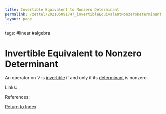 ```yaml
---
title: Invertible Equivalent to Nonzero Determinant
permalink: /zettel/202105091747_invertibleEquivalentNonzeroDeterminant
layout: page
---
```

tags: #linear #algebra

# Invertible Equivalent to Nonzero Determinant

An operator on $V$ is [invertible](202102081851_invertibleMap) if and only if its
[determinant](202105091734_determinantOperatorDefinition) is nonzero.

Links: 

References: 

[Return to Index](index)